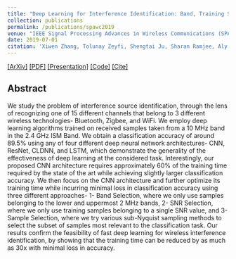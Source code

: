 ```yaml
---
title: "Deep Learning for Interference Identification: Band, Training SNR, and Sample Selection"
collection: publications
permalink: /publications/spawc2019
venue: "IEEE Signal Processing Advances in Wireless Communications (SPAWC)"
date: 2019-07-01
citation: 'Xiwen Zhang, Tolunay Zeyfi, Shengtai Ju, Sharan Ramjee, Aly El Gamal, Yonina C. Eldar. “Deep Learning for Interference Identification: Band, Training SNR, and Sample Selection”. IEEE Signal Processing Advances in Wireless Communications (SPAWC), Jul. 2019'
---  
```

[[ArXiv]](https://arxiv.org/abs/1905.08054)
[[PDF]](https://sharanramjee.github.io/files/publications/spawc2019.pdf)
[[Presentation]](https://sharanramjee.github.io/files/talks/spawc2019.pdf)
[[Code]](https://github.com/dl4amc/dl4wii)
[[Cite]](https://scholar.google.com/scholar?hl=en&as_sdt=0%2C15&q=Deep+learning+for+interference+identification%3A+Band%2C+training+SNR%2C+and+sample+selection&btnG=#d=gs_cit&u=%2Fscholar%3Fq%3Dinfo%3A91r17l37Wc0J%3Ascholar.google.com%2F%26output%3Dcite%26scirp%3D0%26hl%3Den)

## Abstract
We study the problem of interference source identification, through the lens of recognizing one of 15 different channels that belong to 3 different wireless technologies- Bluetooth, Zigbee, and WiFi. We employ deep learning algorithms trained on received samples taken from a 10 MHz band in the 2.4 GHz ISM Band. We obtain a classification accuracy of around 89.5% using any of four different deep neural network architectures- CNN, ResNet, CLDNN, and LSTM, which demonstrate the generality of the effectiveness of deep learning at the considered task. Interestingly, our proposed CNN architecture requires approximately 60% of the training time required by the state of the art while achieving slightly larger classification accuracy. We then focus on the CNN architecture and further optimize its training time while incurring minimal loss in classification accuracy using three different approaches- 1- Band Selection, where we only use samples belonging to the lower and uppermost 2 MHz bands, 2- SNR Selection, where we only use training samples belonging to a single SNR value, and 3- Sample Selection, where we try various sub-Nyquist sampling methods to select the subset of samples most relevant to the classification task. Our results confirm the feasibility of fast deep learning for wireless interference identification, by showing that the training time can be reduced by as much as 30x with minimal loss in accuracy.
